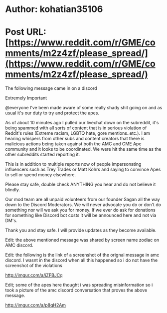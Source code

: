 # Author: kohatian35106
# Post URL: [https://www.reddit.com/r/GME/comments/m2z4zf/please_spread/](https://www.reddit.com/r/GME/comments/m2z4zf/please_spread/)


The following message came in on a discord 

Extremely Important

@everyone I've been made aware of some really shady shit going on and as usual it's our duty to try and protect the apes. 

As of about 10 minutes ago I pulled our livechat down on the subreddit, it's being spammed with all sorts of content that is in serious violation of Reddit's rules (Extreme racism, LGBTQ hate, gore mentions..etc.). I am hearing whispers from other subs and content creators that there is malicious actions being taken against both the AMC and GME Ape community and it looks to be coordinated. We were hit the same time as the other subreddits started reporting it.

This is in addition to multiple reports now of people impersonating influencers such as Trey Trades or Matt Kohrs and saying to convince Apes to sell or spend money elsewhere.

Please stay safe, double check ANYTHING you hear and do not believe it blindly.

Our mod team are all unpaid volunteers from our founder Sagan all the way down to the Discord Moderators. We will never advocate you do or don't do something nor will we ask you for money. If we ever do ask for donations for something like Discord bot costs it will be announced here and not via DM's. 

Thank you and stay safe. I will provide updates as they become available.

Edit: the above mentioned message was shared by screen name zodiac on AMC discord.

Edit: the following is the link of a screenshot of the orignal message in amc discord. I wasnt in the discord when all this happened so i do not have the screenshot of the violations 

http://imgur.com/a/iZFBJCq

Edit; some of the apes here thought i was spreading misinformation so i took a picture of the amc discord conversation that proves the above message. 

http://imgur.com/a/p8qH2Am